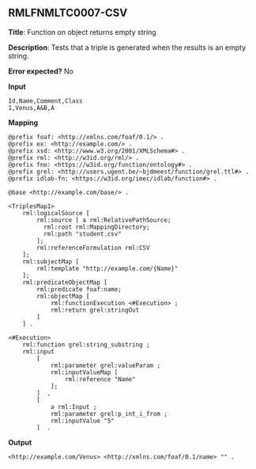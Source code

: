 ## RMLFNMLTC0007-CSV

**Title**: Function on object returns empty string

**Description**: Tests that a triple is generated when the results is an empty string.

**Error expected?** No

**Input**
```
Id,Name,Comment,Class
1,Venus,A&B,A

```

**Mapping**
```
@prefix foaf: <http://xmlns.com/foaf/0.1/> .
@prefix ex: <http://example.com/> .
@prefix xsd: <http://www.w3.org/2001/XMLSchema#> .
@prefix rml: <http://w3id.org/rml/> .
@prefix fno: <https://w3id.org/function/ontology#> .
@prefix grel: <http://users.ugent.be/~bjdmeest/function/grel.ttl#> .
@prefix idlab-fn: <https://w3id.org/imec/idlab/function#> .

@base <http://example.com/base/> .

<TriplesMap1>
    rml:logicalSource [
        rml:source [ a rml:RelativePathSource;
          rml:root rml:MappingDirectory;
          rml:path "student.csv"
        ];
        rml:referenceFormulation rml:CSV
    ];
    rml:subjectMap [
        rml:template "http://example.com/{Name}"
    ];
    rml:predicateObjectMap [
        rml:predicate foaf:name;
        rml:objectMap [
            rml:functionExecution <#Execution> ;
            rml:return grel:stringOut
        ]
    ] .

<#Execution>
    rml:function grel:string_substring ;
    rml:input
        [
            rml:parameter grel:valueParam ;
            rml:inputValueMap [
                rml:reference "Name"
            ];
        ]  ,
        [
            a rml:Input ;
            rml:parameter grel:p_int_i_from ;
            rml:inputValue "5"
        ]  .

```

**Output**
```
<http://example.com/Venus> <http://xmlns.com/foaf/0.1/name> "" .

```

